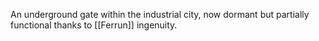 An underground gate within the industrial city, now dormant but partially functional thanks to [[Ferrun]] ingenuity.
